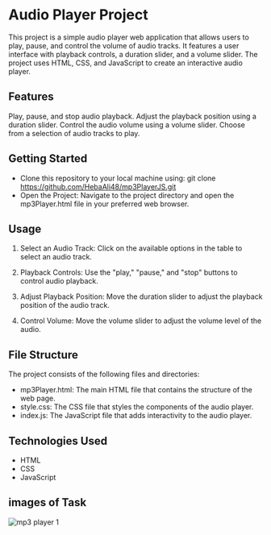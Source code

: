 # Audio Player Project

This project is a simple audio player web application that allows users to play, pause, and control the volume of audio tracks. It features a user interface with playback controls, a duration slider, and a volume slider. The project uses HTML, CSS, and JavaScript to create an interactive audio player.

## Features

Play, pause, and stop audio playback.
Adjust the playback position using a duration slider.
Control the audio volume using a volume slider.
Choose from a selection of audio tracks to play.

## Getting Started

- Clone this repository to your local machine using: git clone https://github.com/HebaAli48/mp3PlayerJS.git
- Open the Project: Navigate to the project directory and open the mp3Player.html file in your preferred web browser.

## Usage

1. Select an Audio Track: Click on the available options in the table to select an audio track.

2. Playback Controls: Use the "play," "pause," and "stop" buttons to control audio playback.

3. Adjust Playback Position: Move the duration slider to adjust the playback position of the audio track.

4. Control Volume: Move the volume slider to adjust the volume level of the audio.

## File Structure

The project consists of the following files and directories:

- mp3Player.html: The main HTML file that contains the structure of the web page.
- style.css: The CSS file that styles the components of the audio player.
- index.js: The JavaScript file that adds interactivity to the audio player.

## Technologies Used

- HTML
- CSS
- JavaScript

## images of Task
![mp3 player 1](https://github.com/HebaAli48/mp3PlayerJS/assets/131808003/8343460b-50e9-4f5f-9332-713c39b3d661)
